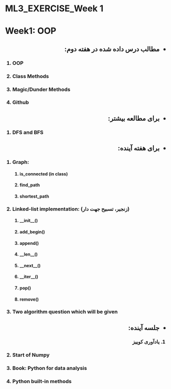 # ML3_EXERCISE_Week 1
<h1>Week1: OOP</h1>

<ul>
    <h2 dir="rtl">
    <li>مطالب درس داده شده در هفته دوم:
    </li>
    </h2>
</ul>  
<ol>
    <h3><li>OOP</li></h3>
    <h3><li>Class Methods</li></h3>
    <h3><li>Magic/Dunder Methods</li></h3>
    <h3><li>Github</li></h3>
</ol>
<ul>
    <h2 dir="rtl"><li>برای مطالعه بیشتر:</li></h2>
</ul>
<ol>
    <h3><li>DFS and BFS</li></h3>
</ol>
<ul>
    <h2 dir="rtl"><li>برای هفته آینده:</li></h2>
</ul>
<ol>
    <h3><li>Graph:</li></h3>
        <ol>
            <h4><li>is_connected (in class)</li></h4>
            <h4><li>find_path</li></h4>
            <h4><li>shortest_path</li></h4>
        </ol>
    <h3><li>Linked-list implementation: (زنجیر، تسبیح جهت دار)</li></h3>
        <ol>
            <h4><li>__init__()</li></h4>
            <h4><li>add_begin()</li></h4>
            <h4><li>append()</li></h4>
            <h4><li>__len__()</li></h4>
            <h4><li>__next__()</li></h4>
            <h4><li>__iter__()</li></h4>
            <h4><li>pop()</li></h4>
            <h4><li>remove()</li></h4>
        </ol>
    <h3><li>Two algorithm question which will be given</li></h3>
</ol>
<ul>
    <h2 dir="rtl"><li>جلسه آینده:</li></h2>
</ul>
<ol>
    <h3 dir="rtl"><li>یادآوری کوییز</li></h3>
    <h3><li>Start of Numpy</li></h3>
    <h3><li>Book: Python for data analysis</li></h3>
    <h3><li>Python built-in methods</li></h3>
</ol>